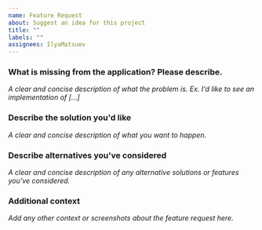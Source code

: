 ```yaml
---
name: Feature Request
about: Suggest an idea for this project
title: ""
labels: ""
assignees: IlyaMatsuev
---
```


### What is missing from the application? Please describe.

_A clear and concise description of what the problem is. Ex. I'd like to see an implementation of [...]_

### Describe the solution you'd like

_A clear and concise description of what you want to happen._

### Describe alternatives you've considered

_A clear and concise description of any alternative solutions or features you've considered._

### Additional context

_Add any other context or screenshots about the feature request here._
